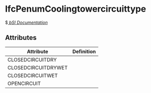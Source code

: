 IfcPenumCoolingtowercircuittype
===============================
$[ _bSI
Documentation_](https://standards.buildingsmart.org/IFC/DEV/IFC4_2/FINAL/HTML/schema//pset/penum_coolingtowercircuittype.htm)


Attributes
----------
| Attribute           | Definition   |
|---------------------|--------------|
| CLOSEDCIRCUITDRY    |              |
| CLOSEDCIRCUITDRYWET |              |
| CLOSEDCIRCUITWET    |              |
| OPENCIRCUIT         |              |
